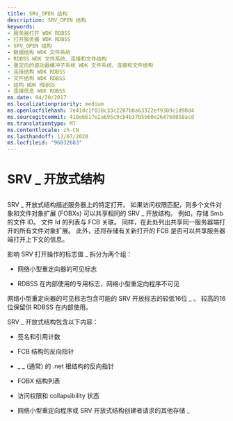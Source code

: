 ```yaml
---
title: SRV_OPEN 结构
description: SRV_OPEN 结构
keywords:
- 服务器打开 WDK RDBSS
- 打开服务器 WDK RDBSS
- SRV_OPEN 结构
- 数据结构 WDK 文件系统
- RDBSS WDK 文件系统、连接和文件结构
- 重定向的驱动器缓冲子系统 WDK 文件系统、连接和文件结构
- 连接结构 WDK RDBSS
- 文件结构 WDK RDBSS
- 结构 WDK RDBSS
- 连接信息 WDK RDBSS
ms.date: 04/20/2017
ms.localizationpriority: medium
ms.openlocfilehash: 7e41dc1f018c33c2207b0a63322ef9309c1d98d4
ms.sourcegitcommit: 418e6617e2a695c9cb4b37b5b60e264760858acd
ms.translationtype: MT
ms.contentlocale: zh-CN
ms.lasthandoff: 12/07/2020
ms.locfileid: "96832683"
---
```

# <a name="the-srv_open-structure"></a>SRV \_ 开放式结构


## <span id="ddk_the_srv_open_structure_if"></span><span id="DDK_THE_SRV_OPEN_STRUCTURE_IF"></span>


SRV \_ 开放式结构描述服务器上的特定打开。 如果访问权限匹配，则多个文件对象和文件对象扩展 (FOBXs) 可以共享相同的 SRV \_ 开放结构。 例如，存储 Smb 的文件 ID。 文件 Id 的列表与 FCB 关联。 同样，在此处列出共享同一服务器端打开的所有文件对象扩展。 此外，还将存储有关新打开的 FCB 是否可以共享服务器端打开上下文的信息。

影响 SRV 打开操作的标志值 \_ 拆分为两个组：

-   网络小型重定向器的可见标志

-   RDBSS 在内部使用的专用标志，网络小型重定向程序不可见

网络小型重定向器的可见标志包含可能的 SRV 开放标志的较低16位 \_ 。 较高的16位保留供 RDBSS 在内部使用。

SRV \_ 开放式结构包含以下内容：

-   签名和引用计数

-   FCB 结构的反向指针

-   \_ \_ (通常) 的 .net 根结构的反向指针

-   FOBX 结构列表

-   访问权限和 collapsibility 状态

-   网络小型重定向程序或 SRV 开放式结构创建者请求的其他存储 \_

 

 




